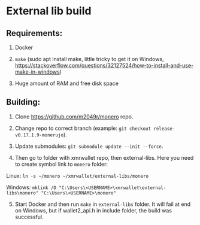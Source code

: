 # External lib build

## Requirements:

1. Docker

2. `make` (sudo apt install make, little tricky to get it on Windows, https://stackoverflow.com/questions/32127524/how-to-install-and-use-make-in-windows)

3. Huge amount of RAM and free disk space

## Building:

1. Clone https://github.com/m2049r/monero repo.

2. Change repo to correct branch (example: `git checkout release-v0.17.1.9-monerujo`).

3. Update submodules: `git submodule update --init --force`.

4. Then go to folder with xmrwallet repo, then external-libs. Here you need to create symbol link to `monero` folder:

Linux: `ln -s ~/monero ~/xmrwallet/external-libs/monero`

Windows: `mklink /D "C:\Users\<USERNAME>\xmrwallet\external-libs\monero" "C:\Users\<USERNAME>\monero"`

5. Start Docker and then run `make` in `external-libs` folder. It will fail at end on Windows, but if wallet2_api.h in include folder, the build was successful. 
